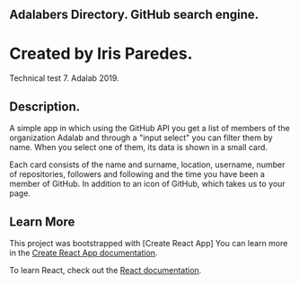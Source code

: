  ## Adalabers Directory. GitHub search engine.

 # Created by Iris Paredes.
 Technical test 7. Adalab 2019.

 ## Description.
 A simple app in which using the GitHub API you get a list of members of the organization Adalab and through a "input select" you can filter them by name. When you select one of them, its data is shown in a small card.

Each card consists of the name and surname, location, username, number of repositories, followers and following and the time you have been a member of GitHub. In addition to an icon of GitHub, which takes us to your page.



## Learn More
This project was bootstrapped with [Create React App]
You can learn more in the [Create React App documentation](https://facebook.github.io/create-react-app/docs/getting-started).

To learn React, check out the [React documentation](https://reactjs.org/).


